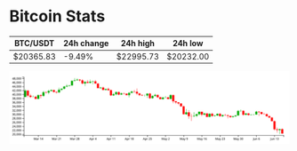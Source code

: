 # Bitcoin Stats

BTC/USDT|24h change|24h high|24h low|
|---|---|---|---|
|$20365.83|-9.49%|$22995.73|$20232.00|

<img src="./chart.svg">
